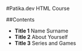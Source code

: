#Patika.dev HTML Course

##Contents

* **Title 1**  Name Surname
* **Title 2** About Yourself
* **Title 3**  Series and Games